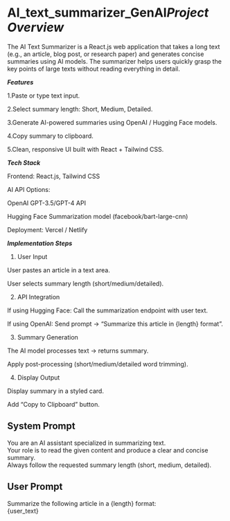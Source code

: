 # AI_text_summarizer_GenAI***Project Overview***

The AI Text Summarizer is a React.js web application that takes a long text (e.g., an article, blog post, or research paper) and generates concise summaries using AI models. The summarizer helps users quickly grasp the key points of large texts without reading everything in detail.

***Features***

1.Paste or type text input.

2.Select summary length: Short, Medium, Detailed.

3.Generate AI-powered summaries using OpenAI / Hugging Face models.

4.Copy summary to clipboard.

5.Clean, responsive UI built with React + Tailwind CSS.

***Tech Stack***

Frontend: React.js, Tailwind CSS

AI API Options:

OpenAI GPT-3.5/GPT-4 API

Hugging Face Summarization model (facebook/bart-large-cnn)

Deployment: Vercel / Netlify

***Implementation Steps***

1. User Input

User pastes an article in a text area.

User selects summary length (short/medium/detailed).

2. API Integration

If using Hugging Face: Call the summarization endpoint with user text.

If using OpenAI: Send prompt → “Summarize this article in {length} format”.

3. Summary Generation

The AI model processes text → returns summary.

Apply post-processing (short/medium/detailed word trimming).

4. Display Output

Display summary in a styled card.

Add “Copy to Clipboard” button.

## System Prompt
You are an AI assistant specialized in summarizing text.  
Your role is to read the given content and produce a clear and concise summary.  
Always follow the requested summary length (short, medium, detailed).  

## User Prompt
Summarize the following article in a {length} format:  
{user_text}
